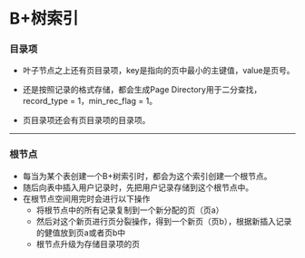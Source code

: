 # B+树索引

### 目录项

- 叶子节点之上还有页目录项，key是指向的页中最小的主键值，value是页号。
- 还是按照记录的格式存储，都会生成Page Directory用于二分查找，record_type = 1，min_rec_flag = 1。

- 页目录项还会有页目录项的目录项。

------

### 根节点

- 每当为某个表创建一个B+树索引时，都会为这个索引创建一个根节点。
- 随后向表中插入用户记录时，先把用户记录存储到这个根节点中。
- 在根节点空间用完时会进行以下操作
  - 将根节点中的所有记录复制到一个新分配的页（页a）
  - 然后对这个新页进行页分裂操作，得到一个新页（页b），根据新插入记录的健值放到页a或者页b中
  - 根节点升级为存储目录项的页

